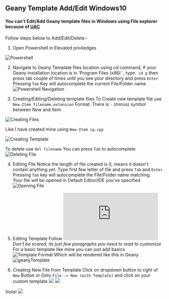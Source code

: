 ## Geany Template Add/Edit Windows10

#### You can't Edit/Add Geany template files in Windows using File explorer because of [UAC](https://en.wikipedia.org/wiki/User_Account_Control)

Follow steps below to Add/Edit/Delete:-

1. Open Powershell in Elevated priviledges

![Powershell](https://github.com/hiverkiya/Geany-Template-Add-Edit-Windows-/blob/main/media/1.png)

2. Navigate to Geany Template files location using _cd_ command, If your Geany installation location is in 'Program Files (x86)' , type 
 `` cd p`` then press tab couple of times until you see your directory and press ``Enter``
  Pressing ``Tab`` Key will autocomplete the current File/Folder name.
![Powershell Navigation](https://github.com/hiverkiya/Geany-Template-Add-Edit-Windows-/blob/main/media/geany.gif)

3. Creating/Editing/Deleting template files
  To Create new template file use ``New-Item filename.extension`` Format. There is ``-`` (minus) symbol between _New_ and _Item_
 
 ![Creating Files](https://github.com/hiverkiya/Geany-Template-Add-Edit-Windows-/blob/main/media/Creating%20Files.PNG)
 
 Like I have created mine using `New-Item cp.cpp` 
 
 ![Creating Template](https://github.com/hiverkiya/Geany-Template-Add-Edit-Windows-/blob/main/media/Creating%20template.PNG)
 
 To delete use
 `del filename`
You can press `Tab` to autocomplete
 ![Deleting File](https://github.com/hiverkiya/Geany-Template-Add-Edit-Windows-/blob/main/media/delete.gif)

4. Editing File
  Notice the length of file created is 0, means it doesn't contain anything _yet_.
  Type first few letter of file and press `Tab` and `Enter`. Pressing `Tab` key will autocomplete the File/Folder name matching.  
  Your file will be opened in Default Editor/IDE you've specified
  ![Opening File](https://github.com/hiverkiya/Geany-Template-Add-Edit-Windows-/blob/main/media/comp.gif)

5. Editing Template
 Follow ![Template Customization Guide](https://www.geany.org/manual/current/index.html#customizing-templates)
 _Don't be scared, its just few paragraphs you need to read to customize_
For a basic template like mine you can just add basics
![Template Format](https://github.com/hiverkiya/Geany-Template-Add-Edit-Windows-/blob/main/media/template.PNG)
Which will be rendered like this in Geany
![geanyTemplate](https://github.com/hiverkiya/Geany-Template-Add-Edit-Windows-/blob/main/media/geanyTemplate.PNG)

6. Creating New File from Template
   Click on dropdown button to right of `New` Button or Goto ``File -> New (with Template)`` and click on your custom template
   ![](https://github.com/hiverkiya/Geany-Template-Add-Edit-Windows-/blob/main/media/newDropDown.png)
   ![](https://github.com/hiverkiya/Geany-Template-Add-Edit-Windows-/blob/main/media/geanyNewTemplate.png)

Voila!
![](https://github.com/hiverkiya/Geany-Template-Add-Edit-Windows-/blob/main/media/open.gif)

   
